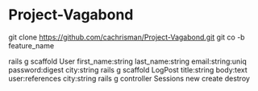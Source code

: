 # Project-Vagabond

git clone https://github.com/cachrisman/Project-Vagabond.git
git co -b feature_name

rails g scaffold User first_name:string last_name:string email:string:uniq password:digest city:string
rails g scaffold LogPost title:string body:text user:references city:string
rails g controller Sessions new create destroy
